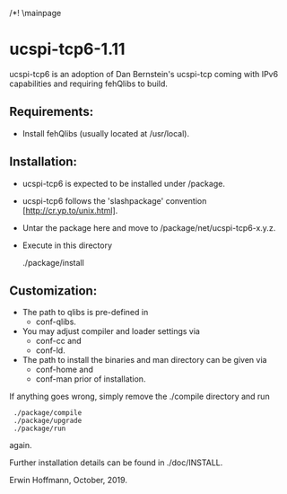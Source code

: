 /*! \mainpage

ucspi-tcp6-1.11
===============

ucspi-tcp6 is an adoption of Dan Bernstein's ucspi-tcp
coming with IPv6 capabilities and requiring fehQlibs to build.

Requirements:
------------

- Install fehQlibs (usually located at /usr/local).

Installation:
-------------

- ucspi-tcp6 is expected to be installed under /package.
- ucspi-tcp6 follows the 'slashpackage' convention
  [http://cr.yp.to/unix.html].
- Untar the package here and move to /package/net/ucspi-tcp6-x.y.z.
- Execute in this directory 


     ./package/install

Customization:
--------------

- The path to qlibs is pre-defined in
  + conf-qlibs.
- You may adjust compiler and loader settings via
  + conf-cc and 
  + conf-ld.
- The path to install the binaries and man directory can be given via
  + conf-home and 
  + conf-man
  prior of installation.

If anything goes wrong, simply remove the ./compile directory and run

     ./package/compile 
     ./package/upgrade 
     ./package/run

again.

Further installation details can be found in ./doc/INSTALL.


Erwin Hoffmann, October, 2019. 
